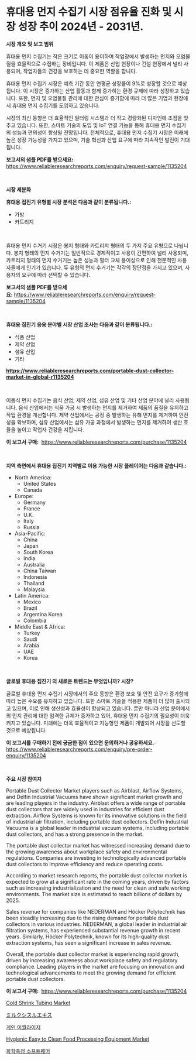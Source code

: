 <p><h1>휴대용 먼지 수집기 시장 점유율 진화 및 시장 성장 추이 2024년 - 2031년.</h1></p><p><strong>시장 개요 및 보고 범위</strong></p>
<p><p>휴대용 먼지 수집기는 작은 크기로 이동이 용이하며 작업장에서 발생하는 먼지와 오염물질을 효율적으로 수집하는 장비입니다. 이 제품은 산업 현장이나 건설 현장에서 널리 사용되며, 작업자들의 건강을 보호하는 데 중요한 역할을 합니다.</p><p>휴대용 먼지 수집기 시장은 예측 기간 동안 연평균 성장률이 9%로 성장할 것으로 예상됩니다. 이 시장은 증가하는 산업 활동과 함께 증가하는 환경 규제에 따라 성장하고 있습니다. 또한, 먼지 및 오염물질 관리에 대한 관심이 증가함에 따라 더 많은 기업과 현장에서 휴대용 먼지 수집기를 도입하고 있습니다.</p><p>시장의 최신 동향은 더 효율적인 필터링 시스템과 더 작고 경량화된 디자인에 초점을 맞추고 있습니다. 또한, 스마트 기술의 도입 및 IoT 연결 기능을 통해 휴대용 먼지 수집기의 성능과 편의성이 향상될 전망입니다. 전체적으로, 휴대용 먼지 수집기 시장은 미래에 높은 성장 가능성을 가지고 있으며, 기술 혁신과 산업 요구에 따라 지속적인 발전이 기대됩니다.</p></p>
<p><strong>보고서의 샘플 PDF를 받으세요:</strong> <a href="https://www.reliableresearchreports.com/enquiry/request-sample/1135204">https://www.reliableresearchreports.com/enquiry/request-sample/1135204</a></p>
<p>&nbsp;</p>
<p><strong>시장 세분화</strong></p>
<p><strong>휴대용 집진기 유형별 시장 분석은 다음과 같이 분류됩니다.:</strong></p>
<p><ul><li>가방</li><li>카트리지</li></ul></p>
<p>&nbsp;</p>
<p><p>휴대용 먼지 수거기 시장은 봉지 형태와 카트리지 형태의 두 가지 주요 유형으로 나뉩니다. 봉지 형태의 먼지 수거기는 일반적으로 경제적이고 사용이 간편하여 널리 사용되며, 카트리지 형태의 먼지 수거기는 높은 성능과 필터 교체 용이성으로 인해 전문적인 사용자들에게 인기가 있습니다. 두 유형의 먼지 수거기는 각각의 장단점을 가지고 있으며, 사용자의 요구에 따라 선택할 수 있습니다.</p></p>
<p><strong>보고서의 샘플 PDF를 받으세요:</strong>&nbsp;<a href="https://www.reliableresearchreports.com/enquiry/request-sample/1135204">https://www.reliableresearchreports.com/enquiry/request-sample/1135204</a></p>
<p>&nbsp;</p>
<p><strong> 휴대용 집진기 응용 분야별 시장 산업 조사는 다음과 같이 분류됩니다.:</strong></p>
<p><ul><li>식품 산업</li><li>제약 산업</li><li>섬유 산업</li><li>기타</li></ul></p>
<p><strong><a href="https://www.reliableresearchreports.com/portable-dust-collector-market-in-global-r1135204">https://www.reliableresearchreports.com/portable-dust-collector-market-in-global-r1135204</a></strong></p>
<p>&nbsp;</p>
<p><p>이동식 먼지 수집기는 음식 산업, 제약 산업, 섬유 산업 및 기타 산업 분야에 널리 사용됩니다. 음식 산업에서는 식품 가공 시 발생하는 먼지를 제거하여 제품의 품질을 유지하고 작업 환경을 개선합니다. 제약 산업에서는 공정 중 발생하는 유해 먼지를 제거하여 안전성을 확보하며, 섬유 산업에서는 섬유 가공 과정에서 발생하는 먼지를 제거하여 생산 효율을 높이고 작업자 건강을 지킵니다.</p></p>
<p><strong>이 보고서 구매:</strong>&nbsp; <a href="https://www.reliableresearchreports.com/purchase/1135204">https://www.reliableresearchreports.com/purchase/1135204</a></p>
<p>&nbsp;</p>
<p><strong>지역 측면에서 휴대용 집진기 지역별로 이용 가능한 시장 플레이어는 다음과 같습니다.:</strong></p>
<p><ul>
    <li>
        North America:
        <ul>
            <li>United States</li>
            <li>Canada</li>
        </ul>
    </li>
    <li>
        Europe:
        <ul>
            <li>Germany</li>
            <li>France</li>
            <li>U.K.</li>
            <li>Italy</li>
            <li>Russia</li>
        </ul>
    </li>
    <li>
        Asia-Pacific:
        <ul>
            <li>China</li>
            <li>Japan</li>
            <li>South Korea</li>
            <li>India</li>
            <li>Australia</li>
            <li>China Taiwan</li>
            <li>Indonesia</li>
            <li>Thailand</li>
            <li>Malaysia</li>
        </ul>
    </li>
    <li>
        Latin America:
        <ul>
            <li>Mexico</li>
            <li>Brazil</li>
            <li>Argentina Korea</li>
            <li>Colombia</li>
        </ul>
    </li>
    <li>
        Middle East & Africa:
        <ul>
            <li>Turkey</li>
            <li>Saudi</li>
            <li>Arabia</li>
            <li>UAE</li>
            <li>Korea</li>
        </ul>
    </li>
    </ul></p>
<p>&nbsp;</p>
<p><strong>글로벌 휴대용 집진기 의 새로운 트렌드는 무엇입니까? 시장?</strong></p>
<p><p>글로벌 휴대용 먼지 수집기 시장에서의 주요 동향은 환경 보호 및 안전 요구가 증가함에 따라 높은 수요를 유지하고 있습니다. 또한 스마트 기술을 적용한 제품이 더 많이 출시되고 있으며, 이로 인해 생산성과 효율성이 향상되고 있습니다. 뿐만 아니라 산업 분야에서의 먼지 관리에 대한 엄격한 규제가 증가하고 있어, 휴대용 먼지 수집기의 필요성이 더욱 커지고 있습니다. 미래에는 더욱 효율적이고 지능형인 제품이 개발되어 시장을 선도할 것으로 예상됩니다.</p></p>
<p><strong>이 보고서를 구매하기 전에 궁금한 점이 있으면 문의하거나 공유하세요.</strong>- <a href="https://www.reliableresearchreports.com/enquiry/pre-order-enquiry/1135204">https://www.reliableresearchreports.com/enquiry/pre-order-enquiry/1135204</a></p>
<p>&nbsp;</p>
<p><strong>주요 시장 참여자</strong></p>
<p><p>Portable Dust Collector Market players such as Airblast, Airflow Systems, and Delfin Industrial Vacuums have shown significant market growth and are leading players in the industry. Airblast offers a wide range of portable dust collectors that are widely used in industries for efficient dust extraction. Airflow Systems is known for its innovative solutions in the field of industrial air filtration, including portable dust collectors. Delfin Industrial Vacuums is a global leader in industrial vacuum systems, including portable dust collectors, and has a strong presence in the market.</p><p>The portable dust collector market has witnessed increasing demand due to the growing awareness about workplace safety and environmental regulations. Companies are investing in technologically advanced portable dust collectors to improve efficiency and reduce operating costs. </p><p>According to market research reports, the portable dust collector market is expected to grow at a significant rate in the coming years, driven by factors such as increasing industrialization and the need for clean and safe working environments. The market size is estimated to reach billions of dollars by 2025.</p><p>Sales revenue for companies like NEDERMAN and Höcker Polytechnik has been steadily increasing due to the rising demand for portable dust collectors in various industries. NEDERMAN, a global leader in industrial air filtration systems, has experienced substantial revenue growth in recent years. Similarly, Höcker Polytechnik, known for its high-quality dust extraction systems, has seen a significant increase in sales revenue.</p><p>Overall, the portable dust collector market is experiencing rapid growth, driven by increasing awareness about workplace safety and regulatory compliance. Leading players in the market are focusing on innovation and technological advancements to meet the growing demand for efficient portable dust collectors.</p></p>
<p><strong>이 보고서 구매:</strong>&nbsp;&nbsp;<a href="https://www.reliableresearchreports.com/purchase/1135204">https://www.reliableresearchreports.com/purchase/1135204</a></p>
<p><p><a href="https://issuu.com/reportprime-2/docs/cold-shrink-tubing-market-size-2030.pptx">Cold Shrink Tubing Market</a></p><p><a href="https://github.com/mcbeesbxa270/Market-Research-Report-List-1/blob/main/287687628957.md">ミルクシスルエキス</a></p><p><a href="https://medium.com/@axintepreda1/%EA%B2%8C%EC%9D%B8-%EC%9D%B4%ED%80%84%EB%9D%BC%EC%9D%B4%EC%A0%80-%EC%8B%9C%EC%9E%A5-%EB%B3%B4%EA%B3%A0%EC%84%9C%EB%8A%94-%EC%9D%B4-%EC%8B%9C%EC%9E%A5%EC%9D%98-%EC%B5%9C%EC%8B%A0-%ED%8A%B8%EB%A0%8C%EB%93%9C%EC%99%80-%EC%84%B1%EC%9E%A5-%EA%B8%B0%ED%9A%8C%EB%A5%BC-%EB%B3%B4%EC%97%AC%EC%A4%8D%EB%8B%88%EB%8B%A4-b2fed10cadb5">게인 이퀄라이저</a></p><p><a href="https://github.com/juancolorado15/Market-Research-Report-List-2/blob/main/hygienic-easy-to-clean-food-processing-equipment-market.md">Hygienic Easy to Clean Food Processing Equipment Market</a></p><p><a href="https://medium.com/@dayanarunolfsdottir/%ED%99%94%ED%95%99-%EC%B8%A1%EC%A0%95-%EC%86%8C%ED%94%84%ED%8A%B8%EC%9B%A8%EC%96%B4-%EC%8B%9C%EC%9E%A5-%EC%9C%A0%ED%98%95-%EC%9D%91%EC%9A%A9-%EB%B0%8F-%EC%A7%80%EB%A6%AC%EC%A0%81%EC%9D%B8-%EC%9A%94%EC%9D%B8%EC%97%90-%EB%8C%80%ED%95%9C-%ED%8F%AC%EA%B4%84%EC%A0%81%EC%9D%B8-%ED%8F%89%EA%B0%80-9f5e0dc86a9e">화학측정 소프트웨어</a></p></p>